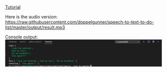 [Tutorial](https://noobieprogrammer.blogspot.com/2020/07/creating-simple-text-to-speech-program-nodejs-todo-list.html)

Here is the audio version: https://raw.githubusercontent.com/doppelgunner/speech-to-text-to-do-list/master/output/result.mp3

Console output: ![Console Output](https://raw.githubusercontent.com/doppelgunner/speech-to-text-to-do-list/master/output/console.png)